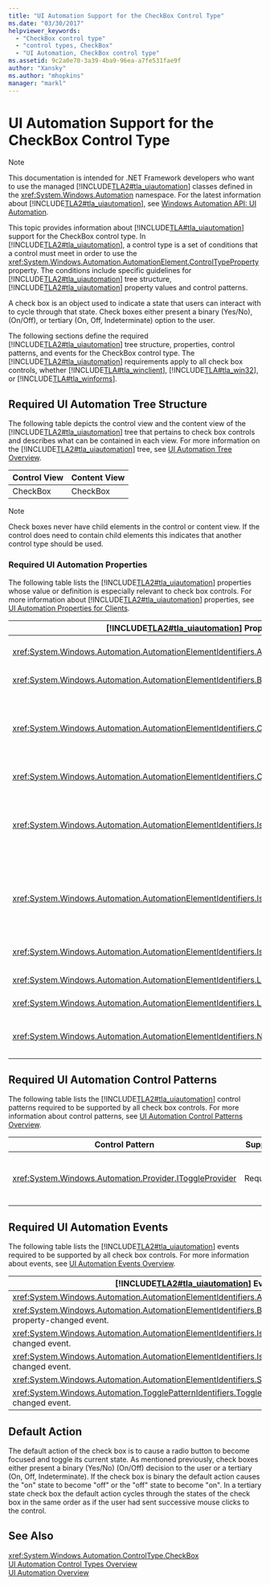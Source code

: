 ```yaml
---
title: "UI Automation Support for the CheckBox Control Type"
ms.date: "03/30/2017"
helpviewer_keywords: 
  - "CheckBox control type"
  - "control types, CheckBox"
  - "UI Automation, CheckBox control type"
ms.assetid: 9c2a0e70-3a39-4ba9-96ea-a7fe531fae9f
author: "Xansky"
ms.author: "mhopkins"
manager: "markl"
---
```

# UI Automation Support for the CheckBox Control Type
> [!NOTE]
>  This documentation is intended for .NET Framework developers who want to use the managed [!INCLUDE[TLA2#tla_uiautomation](../../../includes/tla2sharptla-uiautomation-md.md)] classes defined in the <xref:System.Windows.Automation> namespace. For the latest information about [!INCLUDE[TLA2#tla_uiautomation](../../../includes/tla2sharptla-uiautomation-md.md)], see [Windows Automation API: UI Automation](http://go.microsoft.com/fwlink/?LinkID=156746).  

 This topic provides information about [!INCLUDE[TLA#tla_uiautomation](../../../includes/tlasharptla-uiautomation-md.md)] support for the CheckBox control type. In [!INCLUDE[TLA2#tla_uiautomation](../../../includes/tla2sharptla-uiautomation-md.md)], a control type is a set of conditions that a control must meet in order to use the <xref:System.Windows.Automation.AutomationElement.ControlTypeProperty> property. The conditions include specific guidelines for [!INCLUDE[TLA2#tla_uiautomation](../../../includes/tla2sharptla-uiautomation-md.md)] tree structure, [!INCLUDE[TLA2#tla_uiautomation](../../../includes/tla2sharptla-uiautomation-md.md)] property values and control patterns.  

 A check box is an object used to indicate a state that users can interact with to cycle through that state. Check boxes either present a binary (Yes/No), (On/Off), or tertiary (On, Off, Indeterminate) option to the user.  

 The following sections define the required [!INCLUDE[TLA2#tla_uiautomation](../../../includes/tla2sharptla-uiautomation-md.md)] tree structure, properties, control patterns, and events for the CheckBox control type. The [!INCLUDE[TLA2#tla_uiautomation](../../../includes/tla2sharptla-uiautomation-md.md)] requirements apply to all check box controls, whether [!INCLUDE[TLA#tla_winclient](../../../includes/tlasharptla-winclient-md.md)], [!INCLUDE[TLA#tla_win32](../../../includes/tlasharptla-win32-md.md)], or [!INCLUDE[TLA#tla_winforms](../../../includes/tlasharptla-winforms-md.md)].  

<a name="Required_UI_Automation_Tree_Structure"></a>   
## Required UI Automation Tree Structure  
 The following table depicts the control view and the content view of the [!INCLUDE[TLA2#tla_uiautomation](../../../includes/tla2sharptla-uiautomation-md.md)] tree that pertains to check box controls and describes what can be contained in each view. For more information on the [!INCLUDE[TLA2#tla_uiautomation](../../../includes/tla2sharptla-uiautomation-md.md)] tree, see [UI Automation Tree Overview](../../../docs/framework/ui-automation/ui-automation-tree-overview.md).  


|Control View|Content View|  
|------------------|------------------|  
|CheckBox|CheckBox|  

> [!NOTE]
>  Check boxes never have child elements in the control or content view. If the control does need to contain child elements this indicates that another control type should be used.  

### Required UI Automation Properties  
 The following table lists the [!INCLUDE[TLA2#tla_uiautomation](../../../includes/tla2sharptla-uiautomation-md.md)] properties whose value or definition is especially relevant to check box controls. For more information about [!INCLUDE[TLA2#tla_uiautomation](../../../includes/tla2sharptla-uiautomation-md.md)] properties, see [UI Automation Properties for Clients](../../../docs/framework/ui-automation/ui-automation-properties-for-clients.md).  


| [!INCLUDE[TLA2#tla_uiautomation](../../../includes/tla2sharptla-uiautomation-md.md)] Property |    Value    |                                                                                                                Notes                                                                                                                |
|-----------------------------------------------------------------------------------------------|-------------|-------------------------------------------------------------------------------------------------------------------------------------------------------------------------------------------------------------------------------------|
|      <xref:System.Windows.Automation.AutomationElementIdentifiers.AutomationIdProperty>       | See notes.  |                                                                        The value of this property needs to be unique across all controls in an application.                                                                         |
|    <xref:System.Windows.Automation.AutomationElementIdentifiers.BoundingRectangleProperty>    | See notes.  |                                                                                      The outermost rectangle that contains the whole control.                                                                                       |
|     <xref:System.Windows.Automation.AutomationElementIdentifiers.ClickablePointProperty>      | See notes.  |                  Supported if there is a bounding rectangle. If not every point within the bounding rectangle is clickable, and you perform specialized hit testing, then override and provide a clickable point.                   |
|       <xref:System.Windows.Automation.AutomationElementIdentifiers.ControlTypeProperty>       |  CheckBox   |                                                                                            This value is the same for all UI frameworks.                                                                                            |
|    <xref:System.Windows.Automation.AutomationElementIdentifiers.IsContentElementProperty>     |    True     | The value of this property must always be True. This means that the check box control must always be included in the content view of the [!INCLUDE[TLA2#tla_uiautomation](../../../includes/tla2sharptla-uiautomation-md.md)] tree. |
|    <xref:System.Windows.Automation.AutomationElementIdentifiers.IsControlElementProperty>     |    True     | The value of this property must always be True. This means that the check box control must always be included in the control view of the [!INCLUDE[TLA2#tla_uiautomation](../../../includes/tla2sharptla-uiautomation-md.md)] tree. |
|   <xref:System.Windows.Automation.AutomationElementIdentifiers.IsKeyboardFocusableProperty>   | See notes.  |                                                                              If the control can receive keyboard focus, it must support this property.                                                                              |
|        <xref:System.Windows.Automation.AutomationElementIdentifiers.LabeledByProperty>        |   `Null`    |                                                                                               Check boxes are self-labeling controls.                                                                                               |
|  <xref:System.Windows.Automation.AutomationElementIdentifiers.LocalizedControlTypeProperty>   | "check box" |                                                                                    Localized string corresponding to the CheckBox control type.                                                                                     |
|          <xref:System.Windows.Automation.AutomationElementIdentifiers.NameProperty>           | See notes.  |                                                 The value of the check box control's `Name` property is the text that is displayed beside the box that maintains the toggle state.                                                  |

<a name="Required_UI_Automation_Control_Patterns"></a>   
## Required UI Automation Control Patterns  
 The following table lists the [!INCLUDE[TLA2#tla_uiautomation](../../../includes/tla2sharptla-uiautomation-md.md)] control patterns required to be supported by all check box controls. For more information about control patterns, see [UI Automation Control Patterns Overview](../../../docs/framework/ui-automation/ui-automation-control-patterns-overview.md).  


|Control Pattern|Support|Notes|  
|---------------------|-------------|-----------|  
|<xref:System.Windows.Automation.Provider.IToggleProvider>|Required|Allows the check box to be cycled through its internal states programmatically.|  

<a name="Required_UI_Automation_Events"></a>   
## Required UI Automation Events  
 The following table lists the [!INCLUDE[TLA2#tla_uiautomation](../../../includes/tla2sharptla-uiautomation-md.md)] events required to be supported by all check box controls. For more information about events, see [UI Automation Events Overview](../../../docs/framework/ui-automation/ui-automation-events-overview.md).  


|           [!INCLUDE[TLA2#tla_uiautomation](../../../includes/tla2sharptla-uiautomation-md.md)] Event            | Support  | Notes |
|-----------------------------------------------------------------------------------------------------------------|----------|-------|
|            <xref:System.Windows.Automation.AutomationElementIdentifiers.AutomationFocusChangedEvent>            | Required | None  |
| <xref:System.Windows.Automation.AutomationElementIdentifiers.BoundingRectangleProperty> property-changed event. | Required | None  |
|    <xref:System.Windows.Automation.AutomationElementIdentifiers.IsOffscreenProperty> property-changed event.    | Required | None  |
|     <xref:System.Windows.Automation.AutomationElementIdentifiers.IsEnabledProperty> property-changed event.     | Required | None  |
|               <xref:System.Windows.Automation.AutomationElementIdentifiers.StructureChangedEvent>               | Required | None  |
|      <xref:System.Windows.Automation.TogglePatternIdentifiers.ToggleStateProperty> property-changed event.      | Required | None  |

<a name="Default_Action"></a>   
## Default Action  
 The default action of the check box is to cause a radio button to become focused and toggle its current state. As mentioned previously, check boxes either present a binary (Yes/No) (On/Off) decision to the user or a tertiary (On, Off, Indeterminate). If the check box is binary the default action causes the "on" state to become "off" or the "off" state to become "on". In a tertiary state check box the default action cycles through the states of the check box in the same order as if the user had sent successive mouse clicks to the control.  

## See Also  
 <xref:System.Windows.Automation.ControlType.CheckBox>  
 [UI Automation Control Types Overview](../../../docs/framework/ui-automation/ui-automation-control-types-overview.md)  
 [UI Automation Overview](../../../docs/framework/ui-automation/ui-automation-overview.md)
